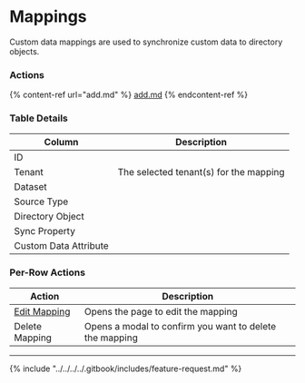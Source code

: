 # Mappings

Custom data mappings are used to synchronize custom data to directory objects.

### Actions

{% content-ref url="add.md" %}
[add.md](add.md)
{% endcontent-ref %}

### Table Details

| Column                | Description                            |
| --------------------- | -------------------------------------- |
| ID                    |                                        |
| Tenant                | The selected tenant(s) for the mapping |
| Dataset               |                                        |
| Source Type           |                                        |
| Directory Object      |                                        |
| Sync Property         |                                        |
| Custom Data Attribute |                                        |

### Per-Row Actions

| Action                  | Description                                             |
| ----------------------- | ------------------------------------------------------- |
| [Edit Mapping](edit.md) | Opens the page to edit the mapping                      |
| Delete Mapping          | Opens a modal to confirm you want to delete the mapping |

***

{% include "../../../../.gitbook/includes/feature-request.md" %}
